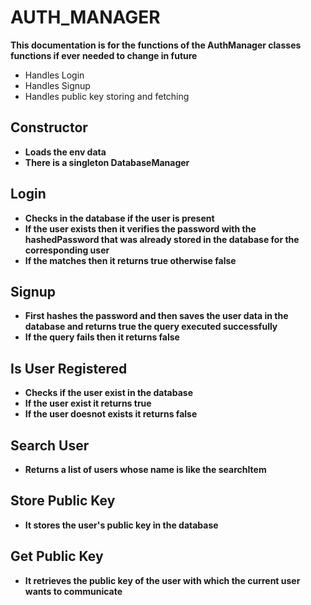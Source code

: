 # AUTH_MANAGER

**This documentation is for the functions of the AuthManager classes functions if ever needed to change in future**

- Handles Login
- Handles Signup
- Handles public key storing and fetching


## Constructor
- **Loads the env data**
- **There is a singleton DatabaseManager**

## Login
- **Checks in the database if the user is present**
- **If the user exists then it verifies the password with the hashedPassword that was already stored in the database for the corresponding user**
- **If the matches then it returns true otherwise false**

## Signup

- **First hashes the password and then saves the user data in the database and returns true the query executed successfully**
- **If the query fails then it returns false**

## Is User Registered
- **Checks if the user exist in the database**
- **If the user exist it returns true**
- **If the user doesnot exists it returns false**

## Search User
- **Returns a list of users whose name is like the searchItem**

## Store Public Key
- **It stores the user's public key in the database**

## Get Public Key
- **It retrieves the public key of the user with which the current user wants to communicate**

